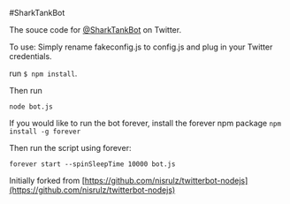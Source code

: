 #SharkTankBot

The souce code for [@SharkTankBot](https://twitter.com/SharkTankBot) on Twitter.

To use:
Simply rename fakeconfig.js to config.js and plug in your Twitter credentials.

run `$ npm install`.

Then run 
```
node bot.js
```

If you would like to run the bot forever, install the forever npm package
`npm install -g forever`

Then run the script using forever:
```
forever start --spinSleepTime 10000 bot.js
```





Initially forked from [https://github.com/nisrulz/twitterbot-nodejs](https://github.com/nisrulz/twitterbot-nodejs)

